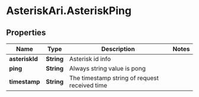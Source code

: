 # AsteriskAri.AsteriskPing

## Properties
Name | Type | Description | Notes
------------ | ------------- | ------------- | -------------
**asteriskId** | **String** | Asterisk id info | 
**ping** | **String** | Always string value is pong | 
**timestamp** | **String** | The timestamp string of request received time | 

